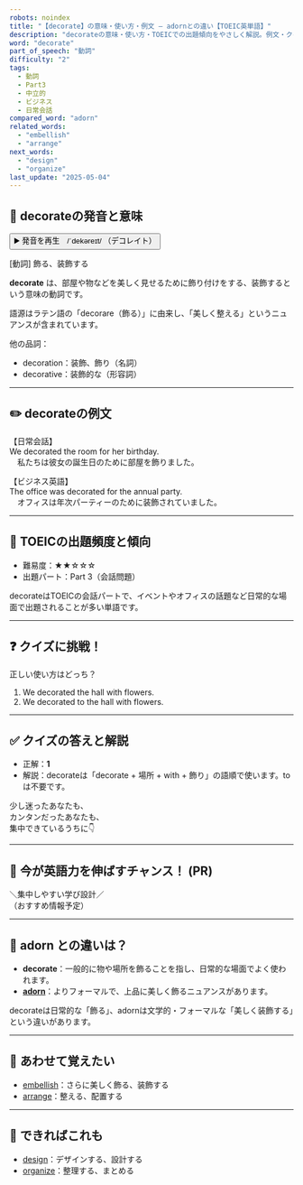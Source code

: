 ```yaml
---
robots: noindex
title: "【decorate】の意味・使い方・例文 ― adornとの違い【TOEIC英単語】"
description: "decorateの意味・使い方・TOEICでの出題傾向をやさしく解説。例文・クイズ付きでadornとの違いもわかりやすく学べます。"
word: "decorate"
part_of_speech: "動詞"
difficulty: "2"
tags:
  - 動詞
  - Part3
  - 中立的
  - ビジネス
  - 日常会話
compared_word: "adorn"
related_words:
  - "embellish"
  - "arrange"
next_words:
  - "design"
  - "organize"
last_update: "2025-05-04"
---
```


## 🔰 decorateの発音と意味

<button class="play-audio" onclick="playTTS('decorate')">
  <span class="play-audio-main">
    ▶️ 発音を再生　/ˈdekəreɪt/
  </span>
  <span class="play-audio-sub">
    （デコレイト）
  </span>
</button>

[動詞] 飾る、装飾する

**decorate** は、部屋や物などを美しく見せるために飾り付けをする、装飾するという意味の動詞です。

語源はラテン語の「decorare（飾る）」に由来し、「美しく整える」というニュアンスが含まれています。

他の品詞：  
- decoration：装飾、飾り（名詞）
- decorative：装飾的な（形容詞）

---

## ✏️ decorateの例文

【日常会話】  
We decorated the room for her birthday.  
　私たちは彼女の誕生日のために部屋を飾りました。

【ビジネス英語】  
The office was decorated for the annual party.  
　オフィスは年次パーティーのために装飾されていました。

---

## 🎯 TOEICの出題頻度と傾向

- 難易度：★★☆☆☆
- 出題パート：Part 3（会話問題）

decorateはTOEICの会話パートで、イベントやオフィスの話題など日常的な場面で出題されることが多い単語です。

---

## ❓ クイズに挑戦！

正しい使い方はどっち？

1. We decorated the hall with flowers.  
2. We decorated to the hall with flowers.

---

## ✅ クイズの答えと解説

- 正解：**1**
- 解説：decorateは「decorate + 場所 + with + 飾り」の語順で使います。toは不要です。

少し迷ったあなたも、  
カンタンだったあなたも、  
集中できているうちに👇️

---

## 🚀 今が英語力を伸ばすチャンス！ (PR)

<div class="info-center">
＼集中しやすい学び設計／<br>  
（おすすめ情報予定）
</div>

---

## 🤔  adorn との違いは？

- **decorate**：一般的に物や場所を飾ることを指し、日常的な場面でよく使われます。
- **[adorn](/word/adorn)**：よりフォーマルで、上品に美しく飾るニュアンスがあります。

decorateは日常的な「飾る」、adornは文学的・フォーマルな「美しく装飾する」という違いがあります。

---

## 🧩 あわせて覚えたい

- [embellish](/word/embellish)：さらに美しく飾る、装飾する
- [arrange](/word/arrange)：整える、配置する

---

## 📖 できればこれも

- [design](/word/design)：デザインする、設計する
- [organize](/word/organize)：整理する、まとめる

<!-- cvid: aid38_bid38 -->
